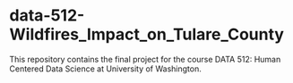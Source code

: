 # data-512-Wildfires_Impact_on_Tulare_County
This repository contains the final project for the course DATA 512: Human Centered Data Science at University of Washington.
